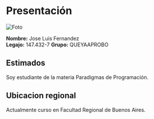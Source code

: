 # Presentación  

![Foto](C:\Users\Jose\Documents\UTN\2025-tp0-presentacion-josfernandez\josefoto.jpg)  

**Nombre:** Jose Luis Fernandez	  
**Legajo:** 147.432-7
**Grupo:**  QUEYAAPROBO  

## Estimados 
Soy estudiante de la materia Paradigmas de Programación.  

## Ubicacion regional  
Actualmente curso en Facultad Regional de Buenos Aires.  
